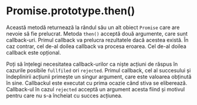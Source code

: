 # Promise.prototype.then()

Această metodă returnează la rândul său un alt obiect `Promise` care are nevoie să fie prelucrat. Metoda `then()` acceptă două argumente, care sunt callback-uri. Primul callback va prelucra rezultatele dacă acestea există. În caz contrar, cel de-al doilea callback va procesa eroarea. Cel de-al doilea callback este opțional.

Poți să înțelegi necesitatea callback-urilor ca niște acțiuni de răspus în cazurile posibile `fullfiled` ori `rejected`. Primul callback, cel al succesului și îndeplinirii acțiunii primește un singur argument, care este valoarea obținută în sine. Callbackul este executat cu prima ocazie când stiva se eliberează. Callback-ul în cazul `rejected` acceptă un argument acesta fiind și motivul pentru care nu s-a încheiat cu succes acțiunea.

